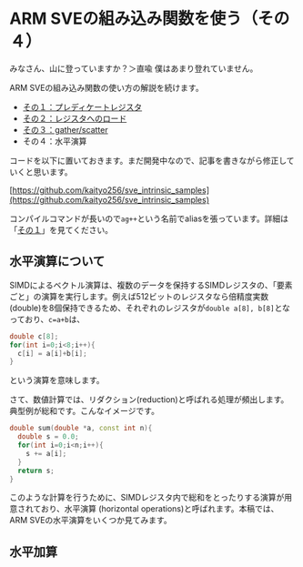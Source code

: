 # ARM SVEの組み込み関数を使う（その４）

みなさん、山に登っていますか？＞直喩
僕はあまり登れていません。

ARM SVEの組み込み関数の使い方の解説を続けます。

* [その１：プレディケートレジスタ](https://qiita.com/kaityo256/items/71d4d3f6b2b77fd04cbb)
* [その２：レジスタへのロード](https://qiita.com/kaityo256/items/ac1e84f1c79fdf478630)
* [その３：gather/scatter](https://qiita.com/kaityo256/items/7ced2749875e2bab89e6)
* その４：水平演算

コードを以下に置いておきます。まだ開発中なので、記事を書きながら修正していくと思います。

[https://github.com/kaityo256/sve_intrinsic_samples](https://github.com/kaityo256/sve_intrinsic_samples)

コンパイルコマンドが長いので`ag++`という名前でaliasを張っています。詳細は「[その１](https://qiita.com/kaityo256/items/71d4d3f6b2b77fd04cbb)」を見てください。

## 水平演算について

SIMDによるベクトル演算は、複数のデータを保持するSIMDレジスタの、「要素ごと」の演算を実行します。例えば512ビットのレジスタなら倍精度実数(double)を8個保持できるため、それぞれのレジスタが`double a[8], b[8]`となっており、`c=a+b`は、

```cpp
double c[8];
for(int i=0;i<8;i++){
  c[i] = a[i]+b[i];
}
```

という演算を意味します。

さて、数値計算では、リダクション(reduction)と呼ばれる処理が頻出します。典型例が総和です。こんなイメージです。

```cpp
double sum(double *a, const int n){
  double s = 0.0;
  for(int i=0;i<n;i++){
    s += a[i];
  }
  return s;
}
```

このような計算を行うために、SIMDレジスタ内で総和をとったりする演算が用意されており、水平演算 (horizontal operations)と呼ばれます。本稿では、ARM SVEの水平演算をいくつか見てみます。

## 水平加算

